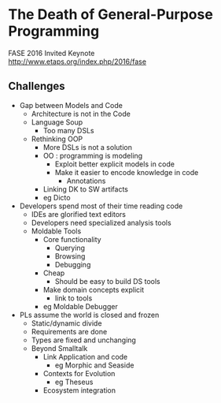 # The Death of General-Purpose Programming  
  
FASE 2016 Invited Keynote  
http://www.etaps.org/index.php/2016/fase  
  
## Challenges  
  
* Gap between Models and Code  
    * Architecture is not in the Code  
    * Language Soup  
        * Too many DSLs  
    * Rethinking OOP  
        * More DSLs is not a solution  
        * OO : programming is modeling  
            * Exploit better explicit models in code  
            * Make it easier to encode knowledge in code  
                * Annotations  
        * Linking DK to SW artifacts  
        * eg Dicto  
* Developers spend most of their time reading code  
    * IDEs are glorified text editors  
    * Developers need specialized analysis tools  
    * Moldable Tools  
        * Core functionality  
            * Querying  
            * Browsing  
            * Debugging  
        * Cheap  
            * Should be easy to build DS tools  
        * Make domain concepts explicit  
            * link to tools  
        * eg Moldable Debugger  
* PLs assume the world is closed and frozen  
    * Static/dynamic divide  
    * Requirements are done  
    * Types are fixed and unchanging  
    * Beyond Smalltalk  
        * Link Application and code  
            * eg Morphic and Seaside  
        * Contexts for Evolution  
            * eg Theseus  
        * Ecosystem integration  

